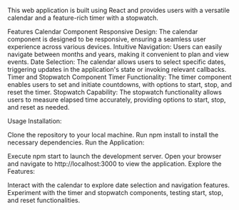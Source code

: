 This web application is built using React and provides users with a versatile calendar and a feature-rich timer with a stopwatch.

Features
Calendar Component
Responsive Design: The calendar component is designed to be responsive, ensuring a seamless user experience across various devices.
Intuitive Navigation: Users can easily navigate between months and years, making it convenient to plan and view events.
Date Selection: The calendar allows users to select specific dates, triggering updates in the application's state or invoking relevant callbacks.
Timer and Stopwatch Component
Timer Functionality: The timer component enables users to set and initiate countdowns, with options to start, stop, and reset the timer.
Stopwatch Capability: The stopwatch functionality allows users to measure elapsed time accurately, providing options to start, stop, and reset as needed.

Usage
Installation:

Clone the repository to your local machine.
Run npm install to install the necessary dependencies.
Run the Application:

Execute npm start to launch the development server.
Open your browser and navigate to http://localhost:3000 to view the application.
Explore the Features:

Interact with the calendar to explore date selection and navigation features.
Experiment with the timer and stopwatch components, testing start, stop, and reset functionalities.
